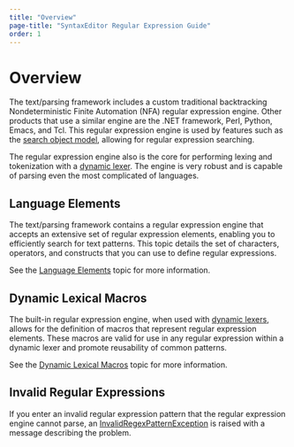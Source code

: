 ```yaml
---
title: "Overview"
page-title: "SyntaxEditor Regular Expression Guide"
order: 1
---
```

# Overview

The text/parsing framework includes a custom traditional backtracking Nondeterministic Finite Automation (NFA) regular expression engine.  Other products that use a similar engine are the .NET framework, Perl, Python, Emacs, and Tcl.  This regular expression engine is used by features such as the [search object model](../text-parsing/advanced-text/searching.md), allowing for regular expression searching.

The regular expression engine also is the core for performing lexing and tokenization with a [dynamic lexer](../text-parsing/lexing/dynamic-lexers.md).  The engine is very robust and is capable of parsing even the most complicated of languages.

## Language Elements

The text/parsing framework contains a regular expression engine that accepts an extensive set of regular expression elements, enabling you to efficiently search for text patterns.  This topic details the set of characters, operators, and constructs that you can use to define regular expressions.

See the [Language Elements](language-elements.md) topic for more information.

## Dynamic Lexical Macros

The built-in regular expression engine, when used with [dynamic lexers](../text-parsing/lexing/dynamic-lexers.md), allows for the definition of macros that represent regular expression elements.  These macros are valid for use in any regular expression within a dynamic lexer and promote reusability of common patterns.

See the [Dynamic Lexical Macros](dynamic-lexical-macros.md) topic for more information.

## Invalid Regular Expressions

If you enter an invalid regular expression pattern that the regular expression engine cannot parse, an [InvalidRegexPatternException](xref:ActiproSoftware.Text.RegularExpressions.InvalidRegexPatternException) is raised with a message describing the problem.
